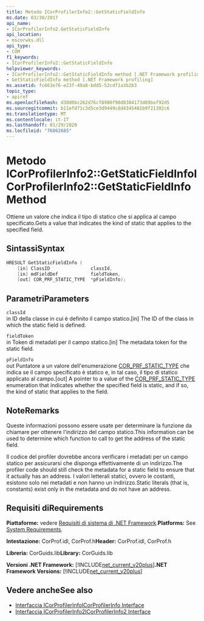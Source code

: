 ```yaml
---
title: Metodo ICorProfilerInfo2::GetStaticFieldInfo
ms.date: 03/30/2017
api_name:
- ICorProfilerInfo2.GetStaticFieldInfo
api_location:
- mscorwks.dll
api_type:
- COM
f1_keywords:
- ICorProfilerInfo2::GetStaticFieldInfo
helpviewer_keywords:
- ICorProfilerInfo2::GetStaticFieldInfo method [.NET Framework profiling]
- GetStaticFieldInfo method [.NET Framework profiling]
ms.assetid: fc663e76-e23f-49a8-bdd5-52cdf1a3b2b3
topic_type:
- apiref
ms.openlocfilehash: d30d0bc262d76cf8980f90d8384173d89baf92d5
ms.sourcegitcommit: b11efd71c3d5ce3d9449c8d4345481b9f21392c6
ms.translationtype: MT
ms.contentlocale: it-IT
ms.lasthandoff: 01/29/2020
ms.locfileid: "76862685"
---
```

# <a name="icorprofilerinfo2getstaticfieldinfo-method"></a><span data-ttu-id="16c11-102">Metodo ICorProfilerInfo2::GetStaticFieldInfo</span><span class="sxs-lookup"><span data-stu-id="16c11-102">ICorProfilerInfo2::GetStaticFieldInfo Method</span></span>
<span data-ttu-id="16c11-103">Ottiene un valore che indica il tipo di statico che si applica al campo specificato.</span><span class="sxs-lookup"><span data-stu-id="16c11-103">Gets a value that indicates the kind of static that applies to the specified field.</span></span>  
  
## <a name="syntax"></a><span data-ttu-id="16c11-104">Sintassi</span><span class="sxs-lookup"><span data-stu-id="16c11-104">Syntax</span></span>  
  
```cpp  
HRESULT GetStaticFieldInfo (  
    [in] ClassID               classId,  
    [in] mdFieldDef            fieldToken,  
    [out] COR_PRF_STATIC_TYPE  *pFieldInfo);  
```  
  
## <a name="parameters"></a><span data-ttu-id="16c11-105">Parametri</span><span class="sxs-lookup"><span data-stu-id="16c11-105">Parameters</span></span>  
 `classId`  
 <span data-ttu-id="16c11-106">in ID della classe in cui è definito il campo statico.</span><span class="sxs-lookup"><span data-stu-id="16c11-106">[in] The ID of the class in which the static field is defined.</span></span>  
  
 `fieldToken`  
 <span data-ttu-id="16c11-107">in Token di metadati per il campo statico.</span><span class="sxs-lookup"><span data-stu-id="16c11-107">[in] The metadata token for the static field.</span></span>  
  
 `pFieldInfo`  
 <span data-ttu-id="16c11-108">out Puntatore a un valore dell'enumerazione [COR_PRF_STATIC_TYPE](cor-prf-static-type-enumeration.md) che indica se il campo specificato è statico e, in tal caso, il tipo di statico applicato al campo.</span><span class="sxs-lookup"><span data-stu-id="16c11-108">[out] A pointer to a value of the [COR_PRF_STATIC_TYPE](cor-prf-static-type-enumeration.md) enumeration that indicates whether the specified field is static, and if so, the kind of static that applies to the field.</span></span>  
  
## <a name="remarks"></a><span data-ttu-id="16c11-109">Note</span><span class="sxs-lookup"><span data-stu-id="16c11-109">Remarks</span></span>  
 <span data-ttu-id="16c11-110">Queste informazioni possono essere usate per determinare la funzione da chiamare per ottenere l'indirizzo del campo statico.</span><span class="sxs-lookup"><span data-stu-id="16c11-110">This information can be used to determine which function to call to get the address of the static field.</span></span>  
  
 <span data-ttu-id="16c11-111">Il codice del profiler dovrebbe ancora verificare i metadati per un campo statico per assicurarsi che disponga effettivamente di un indirizzo.</span><span class="sxs-lookup"><span data-stu-id="16c11-111">The profiler code should still check the metadata for a static field to ensure that it actually has an address.</span></span> <span data-ttu-id="16c11-112">I valori letterali statici, ovvero le costanti, esistono solo nei metadati e non hanno un indirizzo.</span><span class="sxs-lookup"><span data-stu-id="16c11-112">Static literals (that is, constants) exist only in the metadata and do not have an address.</span></span>  
  
## <a name="requirements"></a><span data-ttu-id="16c11-113">Requisiti di</span><span class="sxs-lookup"><span data-stu-id="16c11-113">Requirements</span></span>  
 <span data-ttu-id="16c11-114">**Piattaforme:** vedere [Requisiti di sistema di .NET Framework](../../../../docs/framework/get-started/system-requirements.md).</span><span class="sxs-lookup"><span data-stu-id="16c11-114">**Platforms:** See [System Requirements](../../../../docs/framework/get-started/system-requirements.md).</span></span>  
  
 <span data-ttu-id="16c11-115">**Intestazione:** CorProf.idl, CorProf.h</span><span class="sxs-lookup"><span data-stu-id="16c11-115">**Header:** CorProf.idl, CorProf.h</span></span>  
  
 <span data-ttu-id="16c11-116">**Libreria:** CorGuids.lib</span><span class="sxs-lookup"><span data-stu-id="16c11-116">**Library:** CorGuids.lib</span></span>  
  
 <span data-ttu-id="16c11-117">**Versioni .NET Framework:** [!INCLUDE[net_current_v20plus](../../../../includes/net-current-v20plus-md.md)]</span><span class="sxs-lookup"><span data-stu-id="16c11-117">**.NET Framework Versions:** [!INCLUDE[net_current_v20plus](../../../../includes/net-current-v20plus-md.md)]</span></span>  
  
## <a name="see-also"></a><span data-ttu-id="16c11-118">Vedere anche</span><span class="sxs-lookup"><span data-stu-id="16c11-118">See also</span></span>

- [<span data-ttu-id="16c11-119">Interfaccia ICorProfilerInfo</span><span class="sxs-lookup"><span data-stu-id="16c11-119">ICorProfilerInfo Interface</span></span>](icorprofilerinfo-interface.md)
- [<span data-ttu-id="16c11-120">Interfaccia ICorProfilerInfo2</span><span class="sxs-lookup"><span data-stu-id="16c11-120">ICorProfilerInfo2 Interface</span></span>](icorprofilerinfo2-interface.md)
